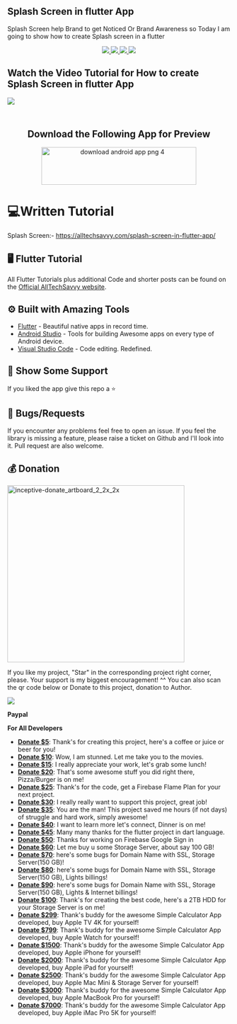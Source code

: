 ## Splash Screen in flutter App

Splash Screen help Brand to get Noticed Or Brand Awareness so Today I am going to show how to create Splash screen in a flutter 

<p align="center">
   <a href="https://github.com/sagarshende23">
    <img src="https://img.shields.io/badge/Github-Sagar Shende-black.svg?style=for-the-badge">
  </a>
  <a href="https://github.com/sagarshende23/reflectly-like-loginpage-flutter/stargazers">
    <img src="https://img.shields.io/github/stars/sagarshende23/flutter_splashscreen_example.svg?style=for-the-badge">
  </a>
  <a href="https://play.google.com/store/apps/details?id=com.alltechsavvy.calculator">
    <img src="https://img.shields.io/badge/Google-PlayStore-green.svg?style=for-the-badge">
  </a>
   <a href="https://www.youtube.com/channel/UCEW4YMELtVeLjcpAzevNabg">
    <img src="https://img.shields.io/badge/YouTube-AllTechSavvy-red.svg?style=for-the-badge">
  </a>
 
</p>


## Watch the Video Tutorial for How to create Splash Screen in flutter App

[![](https://raw.githubusercontent.com/sagarshende23/flutter_splashscreen_example/master/spalsh%20screen%20in%20flutter%20app.png)](https://youtu.be/g9AtFHFj1j0)

<h2 align="center">
    <br>
  Download the Following App for Preview 
  <br>
</h2>
<p align="center">
<a href="https://api.codemagic.io/artifacts/8fec2d07-c78d-4019-86ba-26f4d4b5c200/c41ef987-d483-4098-886d-1dcd888ee599/app-release.apk" title="Image from PNG Image"><img src="https://pngimage.net/wp-content/uploads/2018/05/download-android-app-png-4.png" height=85px width=350px alt="download android app png 4"></a>
</p>

# 💻Written Tutorial
Splash Screen:- https://alltechsavvy.com/splash-screen-in-flutter-app/

## 🖥 Flutter Tutorial
All Flutter Tutorials plus additional Code and shorter posts can be found on the [Official AllTechSavvy website](https://www.alltechsavvy.com/). 

## ⚙️ Built with Amazing Tools
* [Flutter](https://flutter.dev/) - Beautiful native apps in record time.
* [Android Studio](https://developer.android.com/studio/index.html/) - Tools for building Awesome apps on every type of Android device.
* [Visual Studio Code](https://code.visualstudio.com/) - Code editing. Redefined.


## 🤝 Show Some Support #
If you liked the app give this repo a ⭐️ 


## 🐛 Bugs/Requests #
If you encounter any problems feel free to open an issue. If you feel the library is missing a feature, please raise a ticket on Github and I'll look into it. Pull request are also welcome.

## 💰 Donation

<img width="400" alt="inceptive-donate_artboard_2_2x_2x" src="https://user-images.githubusercontent.com/43273993/64881998-ca9a2f80-d679-11e9-98ec-e4f0d5470dbd.png">

If you like my project, "Star" in the corresponding project right corner, please. Your support is my biggest encouragement! ^^ You can also scan the qr code below or Donate to this project, donation to Author.

<img src="https://github.com/sagarshende23/Simple_calculator_flutter/blob/master/Donation%20Page.jpg">

**Paypal**

**For All Developers**
* **[Donate $5](https://www.paypal.me/alltechsavvy/USD5)**: Thank's for creating this project, here's a coffee or juice or beer for you!
* **[Donate $10](https://www.paypal.me/alltechsavvy/USD10)**: Wow, I am stunned. Let me take you to the movies.
* **[Donate $15](https://www.paypal.me/alltechsavvy/USD15)**: I really appreciate your work, let's grab some lunch!
* **[Donate $20](https://www.paypal.me/alltechsavvy/USD20)**: That's some awesome stuff you did right there, Pizza/Burger is on me!
* **[Donate $25](https://www.paypal.me/alltechsavvy/USD25)**: Thank's for the code, get a Firebase Flame Plan for your next project.
* **[Donate $30](https://www.paypal.me/alltechsavvy/USD30)**: I really really want to support this project, great job!
* **[Donate $35](https://www.paypal.me/alltechsavvy/USD35)**: You are the man! This project saved me hours (if not days) of struggle and hard work, simply awesome!
* **[Donate $40](https://www.paypal.me/alltechsavvy/USD40)**: I want to learn more let's connect, Dinner is on me!
* **[Donate $45](https://www.paypal.me/alltechsavvy/USD45)**: Many many thanks for the flutter project in dart language.
* **[Donate $50](https://www.paypal.me/alltechsavvy/USD50)**: Thanks for working on Firebase Google Sign in
* **[Donate $60](https://www.paypal.me/alltechsavvy/USD60)**: Let me buy u some Storage Server, about say 100 GB!
* **[Donate $70](https://www.paypal.me/alltechsavvy/USD70)**: here's some bugs for Domain Name with SSL, Storage Server(150 GB)!
* **[Donate $80](https://www.paypal.me/alltechsavvy/USD80)**: here's some bugs for Domain Name with SSL, Storage Server(150 GB), Lights billings!
* **[Donate $90](https://www.paypal.me/alltechsavvy/USD90)**: here's some bugs for Domain Name with SSL, Storage Server(150 GB), Lights & Internet billings!
* **[Donate $100](https://www.paypal.me/alltechsavvy/USD100)**: Thank's for creating the best  code, here's a 2TB HDD for your Storage Server is on me!
* **[Donate $299](https://www.paypal.me/alltechsavvy/USD299)**: Thank's buddy for the awesome Simple Calculator App developed, buy Apple TV 4K for yourself!
* **[Donate $799](https://www.paypal.me/alltechsavvy/USD799)**: Thank's buddy for the awesome Simple Calculator App developed, buy Apple Watch for yourself!
* **[Donate $1500](https://www.paypal.me/alltechsavvy/USD1500)**: Thank's buddy for the awesome Simple Calculator App developed, buy Apple iPhone for yourself!
* **[Donate $2000](https://www.paypal.me/alltechsavvy/USD2000)**: Thank's buddy for the awesome Simple Calculator App developed, buy Apple iPad for yourself!
* **[Donate $2500](https://www.paypal.me/alltechsavvy/USD2500)**: Thank's buddy for the awesome Simple Calculator App developed, buy Apple Mac Mini & Storage Server for yourself!
* **[Donate $3000](https://www.paypal.me/alltechsavvy/USD3000)**: Thank's buddy for the awesome Simple Calculator App developed, buy Apple MacBook Pro for yourself!
* **[Donate $7000](https://www.paypal.me/alltechsavvy/USD7000)**: Thank's buddy for the awesome Simple Calculator App developed, buy Apple iMac Pro 5K for yourself!
